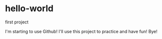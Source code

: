 # hello-world
first project

I'm starting to use Github! I'll use this project to practice and have fun! Bye!
